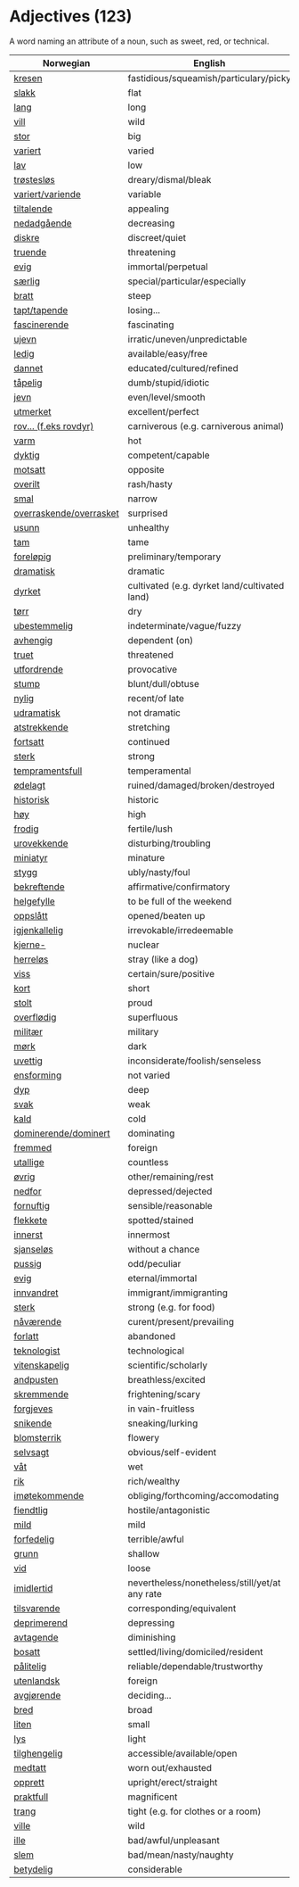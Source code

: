 # Adjectives (123)

A word naming an attribute of a noun, such as sweet, red, or technical.

| Norwegian | English |
| --- | --- |
| [kresen](https://www.ordnett.no/search?language=no&phrase=kresen) | fastidious/squeamish/particulary/picky |
| [slakk](https://www.ordnett.no/search?language=no&phrase=slakk) | flat |
| [lang](https://www.ordnett.no/search?language=no&phrase=lang) | long |
| [vill](https://www.ordnett.no/search?language=no&phrase=vill) | wild |
| [stor](https://www.ordnett.no/search?language=no&phrase=stor) | big |
| [variert](https://www.ordnett.no/search?language=no&phrase=variert) | varied |
| [lav](https://www.ordnett.no/search?language=no&phrase=lav) | low |
| [trøstesløs](https://www.ordnett.no/search?language=no&phrase=trøstesløs) | dreary/dismal/bleak |
| [variert/variende](https://www.ordnett.no/search?language=no&phrase=variert/variende) | variable |
| [tiltalende](https://www.ordnett.no/search?language=no&phrase=tiltalende) | appealing |
| [nedadgående](https://www.ordnett.no/search?language=no&phrase=nedadgående) | decreasing |
| [diskre](https://www.ordnett.no/search?language=no&phrase=diskre) | discreet/quiet |
| [truende](https://www.ordnett.no/search?language=no&phrase=truende) | threatening |
| [evig](https://www.ordnett.no/search?language=no&phrase=evig) | immortal/perpetual |
| [særlig](https://www.ordnett.no/search?language=no&phrase=særlig) | special/particular/especially |
| [bratt](https://www.ordnett.no/search?language=no&phrase=bratt) | steep |
| [tapt/tapende](https://www.ordnett.no/search?language=no&phrase=tapt/tapende) | losing... |
| [fascinerende](https://www.ordnett.no/search?language=no&phrase=fascinerende) | fascinating |
| [ujevn](https://www.ordnett.no/search?language=no&phrase=ujevn) | irratic/uneven/unpredictable |
| [ledig](https://www.ordnett.no/search?language=no&phrase=ledig) | available/easy/free |
| [dannet](https://www.ordnett.no/search?language=no&phrase=dannet) | educated/cultured/refined |
| [tåpelig](https://www.ordnett.no/search?language=no&phrase=tåpelig) | dumb/stupid/idiotic |
| [jevn](https://www.ordnett.no/search?language=no&phrase=jevn) | even/level/smooth |
| [utmerket](https://www.ordnett.no/search?language=no&phrase=utmerket) | excellent/perfect |
| [rov... (f.eks rovdyr)](https://www.ordnett.no/search?language=no&phrase=rov...%20(f.eks%20rovdyr)) | carniverous (e.g. carniverous animal) |
| [varm](https://www.ordnett.no/search?language=no&phrase=varm) | hot |
| [dyktig](https://www.ordnett.no/search?language=no&phrase=dyktig) | competent/capable |
| [motsatt](https://www.ordnett.no/search?language=no&phrase=motsatt) | opposite |
| [overilt](https://www.ordnett.no/search?language=no&phrase=overilt) | rash/hasty |
| [smal](https://www.ordnett.no/search?language=no&phrase=smal) | narrow |
| [overraskende/overrasket](https://www.ordnett.no/search?language=no&phrase=overraskende/overrasket) | surprised |
| [usunn](https://www.ordnett.no/search?language=no&phrase=usunn) | unhealthy |
| [tam](https://www.ordnett.no/search?language=no&phrase=tam) | tame |
| [foreløpig](https://www.ordnett.no/search?language=no&phrase=foreløpig) | preliminary/temporary |
| [dramatisk](https://www.ordnett.no/search?language=no&phrase=dramatisk) | dramatic |
| [dyrket](https://www.ordnett.no/search?language=no&phrase=dyrket) | cultivated (e.g. dyrket land/cultivated land) |
| [tørr](https://www.ordnett.no/search?language=no&phrase=tørr) | dry |
| [ubestemmelig](https://www.ordnett.no/search?language=no&phrase=ubestemmelig) | indeterminate/vague/fuzzy |
| [avhengig](https://www.ordnett.no/search?language=no&phrase=avhengig) | dependent (on) |
| [truet](https://www.ordnett.no/search?language=no&phrase=truet) | threatened |
| [utfordrende](https://www.ordnett.no/search?language=no&phrase=utfordrende) | provocative |
| [stump](https://www.ordnett.no/search?language=no&phrase=stump) | blunt/dull/obtuse |
| [nylig](https://www.ordnett.no/search?language=no&phrase=nylig) | recent/of late |
| [udramatisk](https://www.ordnett.no/search?language=no&phrase=udramatisk) | not dramatic |
| [atstrekkende](https://www.ordnett.no/search?language=no&phrase=atstrekkende) | stretching |
| [fortsatt](https://www.ordnett.no/search?language=no&phrase=fortsatt) | continued |
| [sterk](https://www.ordnett.no/search?language=no&phrase=sterk) | strong |
| [tempramentsfull](https://www.ordnett.no/search?language=no&phrase=tempramentsfull) | temperamental |
| [ødelagt](https://www.ordnett.no/search?language=no&phrase=ødelagt) | ruined/damaged/broken/destroyed |
| [historisk](https://www.ordnett.no/search?language=no&phrase=historisk) | historic |
| [høy](https://www.ordnett.no/search?language=no&phrase=høy) | high |
| [frodig](https://www.ordnett.no/search?language=no&phrase=frodig) | fertile/lush |
| [urovekkende](https://www.ordnett.no/search?language=no&phrase=urovekkende) | disturbing/troubling |
| [miniatyr](https://www.ordnett.no/search?language=no&phrase=miniatyr) | minature |
| [stygg](https://www.ordnett.no/search?language=no&phrase=stygg) | ubly/nasty/foul |
| [bekreftende](https://www.ordnett.no/search?language=no&phrase=bekreftende) | affirmative/confirmatory |
| [helgefylle](https://www.ordnett.no/search?language=no&phrase=helgefylle) | to be full of the weekend |
| [oppslått](https://www.ordnett.no/search?language=no&phrase=oppslått) | opened/beaten up |
| [igjenkallelig](https://www.ordnett.no/search?language=no&phrase=igjenkallelig) | irrevokable/irredeemable |
| [kjerne-](https://www.ordnett.no/search?language=no&phrase=kjerne-) | nuclear |
| [herreløs](https://www.ordnett.no/search?language=no&phrase=herreløs) | stray (like a dog) |
| [viss](https://www.ordnett.no/search?language=no&phrase=viss) | certain/sure/positive |
| [kort](https://www.ordnett.no/search?language=no&phrase=kort) | short |
| [stolt](https://www.ordnett.no/search?language=no&phrase=stolt) | proud |
| [overflødig](https://www.ordnett.no/search?language=no&phrase=overflødig) | superfluous |
| [militær](https://www.ordnett.no/search?language=no&phrase=militær) | military |
| [mørk](https://www.ordnett.no/search?language=no&phrase=mørk) | dark |
| [uvettig](https://www.ordnett.no/search?language=no&phrase=uvettig) | inconsiderate/foolish/senseless |
| [ensforming](https://www.ordnett.no/search?language=no&phrase=ensforming) | not varied |
| [dyp](https://www.ordnett.no/search?language=no&phrase=dyp) | deep |
| [svak](https://www.ordnett.no/search?language=no&phrase=svak) | weak |
| [kald](https://www.ordnett.no/search?language=no&phrase=kald) | cold |
| [dominerende/dominert](https://www.ordnett.no/search?language=no&phrase=dominerende/dominert) | dominating |
| [fremmed](https://www.ordnett.no/search?language=no&phrase=fremmed) | foreign |
| [utallige](https://www.ordnett.no/search?language=no&phrase=utallige) | countless |
| [øvrig](https://www.ordnett.no/search?language=no&phrase=øvrig) | other/remaining/rest |
| [nedfor](https://www.ordnett.no/search?language=no&phrase=nedfor) | depressed/dejected |
| [fornuftig](https://www.ordnett.no/search?language=no&phrase=fornuftig) | sensible/reasonable |
| [flekkete](https://www.ordnett.no/search?language=no&phrase=flekkete) | spotted/stained |
| [innerst](https://www.ordnett.no/search?language=no&phrase=innerst) | innermost |
| [sjanseløs](https://www.ordnett.no/search?language=no&phrase=sjanseløs) | without a chance |
| [pussig](https://www.ordnett.no/search?language=no&phrase=pussig) | odd/peculiar |
| [evig](https://www.ordnett.no/search?language=no&phrase=evig) | eternal/immortal |
| [innvandret](https://www.ordnett.no/search?language=no&phrase=innvandret) | immigrant/immigranting |
| [sterk](https://www.ordnett.no/search?language=no&phrase=sterk) | strong (e.g. for food) |
| [nåværende](https://www.ordnett.no/search?language=no&phrase=nåværende) | curent/present/prevailing |
| [forlatt](https://www.ordnett.no/search?language=no&phrase=forlatt) | abandoned |
| [teknologist](https://www.ordnett.no/search?language=no&phrase=teknologist) | technological |
| [vitenskapelig](https://www.ordnett.no/search?language=no&phrase=vitenskapelig) | scientific/scholarly |
| [andpusten](https://www.ordnett.no/search?language=no&phrase=andpusten) | breathless/excited |
| [skremmende](https://www.ordnett.no/search?language=no&phrase=skremmende) | frightening/scary |
| [forgjeves](https://www.ordnett.no/search?language=no&phrase=forgjeves) | in vain-fruitless |
| [snikende](https://www.ordnett.no/search?language=no&phrase=snikende) | sneaking/lurking |
| [blomsterrik](https://www.ordnett.no/search?language=no&phrase=blomsterrik) | flowery |
| [selvsagt](https://www.ordnett.no/search?language=no&phrase=selvsagt) | obvious/self-evident |
| [våt](https://www.ordnett.no/search?language=no&phrase=våt) | wet |
| [rik](https://www.ordnett.no/search?language=no&phrase=rik) | rich/wealthy |
| [imøtekommende](https://www.ordnett.no/search?language=no&phrase=imøtekommende) | obliging/forthcoming/accomodating |
| [fiendtlig](https://www.ordnett.no/search?language=no&phrase=fiendtlig) | hostile/antagonistic |
| [mild](https://www.ordnett.no/search?language=no&phrase=mild) | mild |
| [forfedelig](https://www.ordnett.no/search?language=no&phrase=forfedelig) | terrible/awful |
| [grunn](https://www.ordnett.no/search?language=no&phrase=grunn) | shallow |
| [vid](https://www.ordnett.no/search?language=no&phrase=vid) | loose |
| [imidlertid](https://www.ordnett.no/search?language=no&phrase=imidlertid) | nevertheless/nonetheless/still/yet/at any rate |
| [tilsvarende](https://www.ordnett.no/search?language=no&phrase=tilsvarende) | corresponding/equivalent |
| [deprimerend](https://www.ordnett.no/search?language=no&phrase=deprimerend) | depressing |
| [avtagende](https://www.ordnett.no/search?language=no&phrase=avtagende) | diminishing |
| [bosatt](https://www.ordnett.no/search?language=no&phrase=bosatt) | settled/living/domiciled/resident |
| [pålitelig](https://www.ordnett.no/search?language=no&phrase=pålitelig) | reliable/dependable/trustworthy |
| [utenlandsk](https://www.ordnett.no/search?language=no&phrase=utenlandsk) | foreign |
| [avgjørende](https://www.ordnett.no/search?language=no&phrase=avgjørende) | deciding... |
| [bred](https://www.ordnett.no/search?language=no&phrase=bred) | broad |
| [liten](https://www.ordnett.no/search?language=no&phrase=liten) | small |
| [lys](https://www.ordnett.no/search?language=no&phrase=lys) | light |
| [tilghengelig](https://www.ordnett.no/search?language=no&phrase=tilghengelig) | accessible/available/open |
| [medtatt](https://www.ordnett.no/search?language=no&phrase=medtatt) | worn out/exhausted |
| [opprett](https://www.ordnett.no/search?language=no&phrase=opprett) | upright/erect/straight |
| [praktfull](https://www.ordnett.no/search?language=no&phrase=praktfull) | magnificent |
| [trang](https://www.ordnett.no/search?language=no&phrase=trang) | tight (e.g. for clothes or a room) |
| [ville](https://www.ordnett.no/search?language=no&phrase=ville) | wild |
| [ille](https://www.ordnett.no/search?language=no&phrase=ille) | bad/awful/unpleasant |
| [slem](https://www.ordnett.no/search?language=no&phrase=slem) | bad/mean/nasty/naughty |
| [betydelig](https://www.ordnett.no/search?language=no&phrase=betydelig) | considerable |

